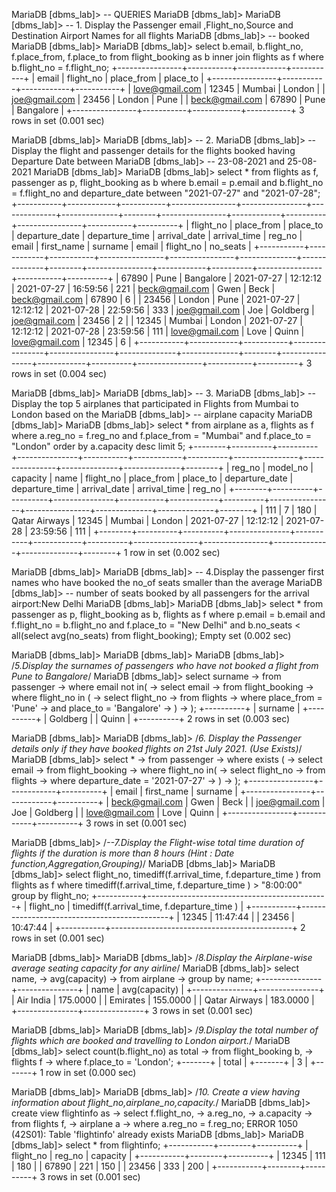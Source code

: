 MariaDB [dbms_lab]> -- QUERIES
MariaDB [dbms_lab]>
MariaDB [dbms_lab]> -- 1. Display the Passenger email ,Flight_no,Source and Destination Airport Names for all flights
MariaDB [dbms_lab]> -- booked
MariaDB [dbms_lab]>
MariaDB [dbms_lab]> select b.email, b.flight_no, f.place_from, f.place_to from flight_booking as b inner join flights as f where b.flight_no = f.flight_no;
+----------------+-----------+------------+-----------+
| email          | flight_no | place_from | place_to  |
+----------------+-----------+------------+-----------+
| love@gmail.com |     12345 | Mumbai     | London    |
| joe@gmail.com  |     23456 | London     | Pune      |
| beck@gmail.com |     67890 | Pune       | Bangalore |
+----------------+-----------+------------+-----------+
3 rows in set (0.001 sec)

MariaDB [dbms_lab]>
MariaDB [dbms_lab]> -- 2.
MariaDB [dbms_lab]> --  Display the flight and passenger details for the flights booked having Departure Date between
MariaDB [dbms_lab]> -- 23-08-2021 and 25-08-2021
MariaDB [dbms_lab]>
MariaDB [dbms_lab]> select * from flights as f, passenger as p, flight_booking as b where b.email = p.email and b.flight_no = f.flight_no and departure_date between "2021-07-27" and "2021-07-28";
+-----------+------------+-----------+----------------+----------------+--------------+--------------+--------+----------------+------------+----------+----------------+-----------+----------+
| flight_no | place_from | place_to  | departure_date | departure_time | arrival_date | arrival_time | reg_no | email          | first_name | surname  | email          | flight_no | no_seats |
+-----------+------------+-----------+----------------+----------------+--------------+--------------+--------+----------------+------------+----------+----------------+-----------+----------+
|     67890 | Pune       | Bangalore | 2021-07-27     | 12:12:12       | 2021-07-27   | 16:59:56     |    221 | beck@gmail.com | Gwen       | Beck     | beck@gmail.com |     67890 |        6 |
|     23456 | London     | Pune      | 2021-07-27     | 12:12:12       | 2021-07-28   | 22:59:56     |    333 | joe@gmail.com  | Joe        | Goldberg | joe@gmail.com  |     23456 |        2 |
|     12345 | Mumbai     | London    | 2021-07-27     | 12:12:12       | 2021-07-28   | 23:59:56     |    111 | love@gmail.com | Love       | Quinn    | love@gmail.com |     12345 |        6 |
+-----------+------------+-----------+----------------+----------------+--------------+--------------+--------+----------------+------------+----------+----------------+-----------+----------+
3 rows in set (0.004 sec)

MariaDB [dbms_lab]>
MariaDB [dbms_lab]> -- 3.
MariaDB [dbms_lab]> --  Display the top 5 airplanes that participated in Flights from Mumbai to London based on the
MariaDB [dbms_lab]> -- airplane capacity
MariaDB [dbms_lab]>
MariaDB [dbms_lab]> select * from airplane as a, flights as f where a.reg_no = f.reg_no and f.place_from = "Mumbai" and f.place_to = "London" order by a.capacity desc limit 5;
+--------+----------+----------+---------------+-----------+------------+----------+----------------+----------------+--------------+--------------+--------+
| reg_no | model_no | capacity | name          | flight_no | place_from | place_to | departure_date | departure_time | arrival_date | arrival_time | reg_no |
+--------+----------+----------+---------------+-----------+------------+----------+----------------+----------------+--------------+--------------+--------+
|    111 |        7 |      180 | Qatar Airways |     12345 | Mumbai     | London   | 2021-07-27     | 12:12:12       | 2021-07-28   | 23:59:56     |    111 |
+--------+----------+----------+---------------+-----------+------------+----------+----------------+----------------+--------------+--------------+--------+
1 row in set (0.002 sec)

MariaDB [dbms_lab]>
MariaDB [dbms_lab]> -- 4.Display the passenger first names who have booked the no_of seats smaller than the average
MariaDB [dbms_lab]> -- number of seats booked by all passengers for the arrival airport:New Delhi
MariaDB [dbms_lab]>
MariaDB [dbms_lab]> select * from passenger as p, flight_booking as b, flights as f where p.email = b.email and f.flight_no = b.flight_no and f.place_to = "New Delhi" and b.no_seats < all(select avg(no_seats) from flight_booking);
Empty set (0.002 sec)

MariaDB [dbms_lab]>
MariaDB [dbms_lab]>
MariaDB [dbms_lab]> /*5.Display the surnames of passengers who have not booked a flight from Pune to Bangalore*/
MariaDB [dbms_lab]> select surname
    -> from passenger
    -> where email not in(
    ->         select email
    ->         from flight_booking
    ->         where flight_no in (
    ->                 select flight_no
    ->                 from flights
    ->                 where place_from = 'Pune'
    ->                     and place_to = 'Bangalore'
    ->             )
    ->     );
+----------+
| surname  |
+----------+
| Goldberg |
| Quinn    |
+----------+
2 rows in set (0.003 sec)

MariaDB [dbms_lab]>
MariaDB [dbms_lab]> /*6. Display the Passenger details only if they have booked flights on 21st July 2021. (Use Exists)*/
MariaDB [dbms_lab]> select *
    -> from passenger
    -> where exists (
    ->         select email
    ->         from flight_booking
    ->         where flight_no in(
    ->                 select flight_no
    ->                 from flights
    ->                 where departure_date = '2021-07-27'
    ->             )
    ->     );
+----------------+------------+----------+
| email          | first_name | surname  |
+----------------+------------+----------+
| beck@gmail.com | Gwen       | Beck     |
| joe@gmail.com  | Joe        | Goldberg |
| love@gmail.com | Love       | Quinn    |
+----------------+------------+----------+
3 rows in set (0.001 sec)

MariaDB [dbms_lab]> /*--7.Display the Flight-wise total time duration of flights if the duration is more than 8 hours (Hint : Date function,Aggregation,Grouping)*/
MariaDB [dbms_lab]>
MariaDB [dbms_lab]> select flight_no, timediff(f.arrival_time, f.departure_time ) from flights as f where timediff(f.arrival_time, f.departure_time ) > "8:00:00" group by flight_no;
+-----------+---------------------------------------------+
| flight_no | timediff(f.arrival_time, f.departure_time ) |
+-----------+---------------------------------------------+
|     12345 | 11:47:44                                    |
|     23456 | 10:47:44                                    |
+-----------+---------------------------------------------+
2 rows in set (0.001 sec)

MariaDB [dbms_lab]>
MariaDB [dbms_lab]> /*8.Display the Airplane-wise average seating capacity for any airline*/
MariaDB [dbms_lab]> select name,
    ->     avg(capacity)
    -> from airplane
    -> group by name;
+---------------+---------------+
| name          | avg(capacity) |
+---------------+---------------+
| Air India     |      175.0000 |
| Emirates      |      155.0000 |
| Qatar Airways |      183.0000 |
+---------------+---------------+
3 rows in set (0.001 sec)

MariaDB [dbms_lab]>
MariaDB [dbms_lab]> /*9.Display the total number of flights which are booked and travelling to London airport.*/
MariaDB [dbms_lab]> select count(b.flight_no) as total
    -> from flight_booking b,
    ->     flights f
    -> where f.place_to = 'London';
+-------+
| total |
+-------+
|     3 |
+-------+
1 row in set (0.000 sec)

MariaDB [dbms_lab]>
MariaDB [dbms_lab]> /*10. Create a view having information about flight_no,airplane_no,capacity.*/
MariaDB [dbms_lab]> create view flightinfo as
    -> select f.flight_no,
    ->     a.reg_no,
    ->     a.capacity
    -> from flights f,
    ->     airplane a
    -> where a.reg_no = f.reg_no;
ERROR 1050 (42S01): Table 'flightinfo' already exists
MariaDB [dbms_lab]>
MariaDB [dbms_lab]> select * from flightinfo;
+-----------+--------+----------+
| flight_no | reg_no | capacity |
+-----------+--------+----------+
|     12345 |    111 |      180 |
|     67890 |    221 |      150 |
|     23456 |    333 |      200 |
+-----------+--------+----------+
3 rows in set (0.001 sec)